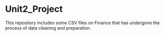 # Unit2_Project
This repository includes some CSV files on Finance that has undergone the process of data cleaning and preparation.
